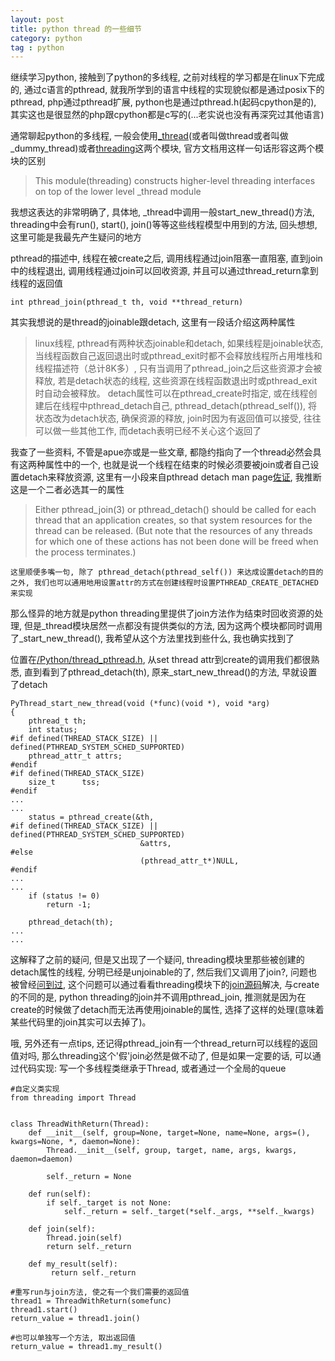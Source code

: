 ```yaml
---
layout: post
title: python thread 的一些细节
category: python
tag : python
--- 
```



继续学习python, 接触到了python的多线程, 之前对线程的学习都是在linux下完成的, 通过c语言的pthread, 就我所学到的语言中线程的实现貌似都是通过posix下的pthread, php通过pthread扩展, python也是通过pthread.h(起码cpython是的), 其实这也是很显然的php跟cpython都是c写的(...老实说也没有再深究过其他语言)  

通常聊起python的多线程, 一般会使用[_thread](https://github.com/python/cpython/blob/3.6/Lib/_dummy_thread.py/)(或者叫做thread或者叫做_dummy_thread)或者[threading](https://github.com/python/cpython/blob/3.6/Lib/threading.py/)这两个模块, 官方文档用这样一句话形容这两个模块的区别    

>This module(threading) constructs higher-level threading interfaces on top of the lower level _thread module  

我想这表达的非常明确了, 具体地, _thread中调用一般start_new_thread()方法, threading中会有run(), start(), join()等等这些线程模型中用到的方法, 回头想想, 这里可能是我最先产生疑问的地方  

pthread的描述中, 线程在被create之后, 调用线程通过join阻塞一直阻塞, 直到join中的线程退出, 调用线程通过join可以回收资源, 并且可以通过thread_return拿到线程的返回值    

```
int pthread_join(pthread_t th, void **thread_return) 
```

其实我想说的是thread的joinable跟detach, 这里有一段话介绍这两种属性  

>linux线程, pthread有两种状态joinable和detach, 如果线程是joinable状态, 当线程函数自己返回退出时或pthread_exit时都不会释放线程所占用堆栈和线程描述符（总计8K多）, 只有当调用了pthread_join之后这些资源才会被释放, 若是detach状态的线程, 这些资源在线程函数退出时或pthread_exit时自动会被释放。
detach属性可以在pthread_create时指定, 或在线程创建后在线程中pthread_detach自己, pthread_detach(pthread_self()), 将状态改为detach状态, 确保资源的释放, join时因为有返回值可以接受, 往往可以做一些其他工作, 而detach表明已经不关心这个返回了  
  

我查了一些资料, 不管是apue亦或是一些文章, 都隐约指向了一个thread必然会具有这两种属性中的一个, 也就是说一个线程在结束的时候必须要被join或者自己设置detach来释放资源, 这里有一小段来自pthread detach man page[佐证](http://man7.org/linux/man-pages/man3/pthread_detach.3.html), 我推断这是一个二者必选其一的属性      


>Either pthread\_join(3) or pthread\_detach() should be called for each thread that an application creates, so that system resources for the thread can be released.  (But note that the resources of any threads for which one of these actions has not been done will be freed when the process terminates.)

`这里顺便多嘴一句, 除了 pthread_detach(pthread_self()) 来达成设置detach的目的之外, 我们也可以通用地用设置attr的方式在创建线程时设置PTHREAD_CREATE_DETACHED来实现`


那么怪异的地方就是python threading里提供了join方法作为结束时回收资源的处理, 但是_thread模块居然一点都没有提供类似的方法, 因为这两个模块都同时调用了_start_new_thread(), 我希望从这个方法里找到些什么, 我也确实找到了  

位置在[/Python/thread_pthread.h](https://github.com/python/cpython/blob/3.6/Python/thread_pthread.h), 从set thread attr到create的调用我们都很熟悉, 直到看到了pthread_detach(th), 原来_start_new_thread()的方法, 早就设置了detach

```
PyThread_start_new_thread(void (*func)(void *), void *arg)
{
    pthread_t th;
    int status;
#if defined(THREAD_STACK_SIZE) || defined(PTHREAD_SYSTEM_SCHED_SUPPORTED)
    pthread_attr_t attrs;
#endif
#if defined(THREAD_STACK_SIZE)
    size_t      tss;
#endif
...
...
    status = pthread_create(&th,
#if defined(THREAD_STACK_SIZE) || defined(PTHREAD_SYSTEM_SCHED_SUPPORTED)
                             &attrs,
#else
                             (pthread_attr_t*)NULL,
#endif
...
...
    if (status != 0)
        return -1;

    pthread_detach(th);
...
...
```

这解释了之前的疑问, 但是又出现了一个疑问, threading模块里那些被创建的detach属性的线程, 分明已经是unjoinable的了, 然后我们又调用了join?, 问题也被曾经[问到过](https://stackoverflow.com/questions/14175016/python-pthread-detach-analog), 这个问题可以通过看看threading模块下的[join源码](https://github.com/python/cpython/blob/3.6/Lib/threading.py)解决, 与create的不同的是, python threading的join并不调用pthread_join, 推测就是因为在create的时候做了detach而无法再使用joinable的属性, 选择了这样的处理(意味着某些代码里的join其实可以去掉了)。  

哦, 另外还有一点tips, 还记得pthread_join有一个thread_return可以线程的返回值对吗, 那么threading这个'假'join必然是做不动了, 但是如果一定要的话, 可以通过代码实现: 写一个多线程类继承于Thread, 或者通过一个全局的queue  

```
#自定义类实现
from threading import Thread


class ThreadWithReturn(Thread):
    def __init__(self, group=None, target=None, name=None, args=(), kwargs=None, *, daemon=None):
        Thread.__init__(self, group, target, name, args, kwargs, daemon=daemon)

        self._return = None

    def run(self):
        if self._target is not None:
            self._return = self._target(*self._args, **self._kwargs)

    def join(self):
        Thread.join(self)
        return self._return
     
    def my_result(self):
    	 return self._return

#重写run与join方法, 使之有一个我们需要的返回值
thread1 = ThreadWithReturn(somefunc)
thread1.start()
return_value = thread1.join()

#也可以单独写一个方法, 取出返回值
return_value = thread1.my_result()

```
